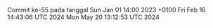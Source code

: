 Commit ke-55 pada tanggal Sun Jan 01 14:00 2023 +0100
Fri Feb 16 14:43:06 UTC 2024
Mon May 20 13:12:53 UTC 2024
